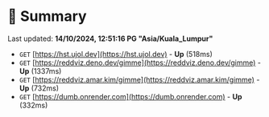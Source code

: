 # 📖 Summary
Last updated: **14/10/2024, 12:51:16 PG "Asia/Kuala_Lumpur"**

- `GET` [https://hst.ujol.dev](https://hst.ujol.dev) - **Up** (518ms)
- `GET` [https://reddviz.deno.dev/gimme](https://reddviz.deno.dev/gimme) - **Up** (1337ms)
- `GET` [https://reddviz.amar.kim/gimme](https://reddviz.amar.kim/gimme) - **Up** (732ms)
- `GET` [https://dumb.onrender.com](https://dumb.onrender.com) - **Up** (332ms)
